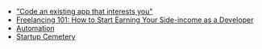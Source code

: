* ["Code an existing app that interests you"](https://www.freecodecamp.org/news/the-secret-to-unlimited-project-ideas)
* [Freelancing 101: How to Start Earning Your Side-income as a Developer](https://www.freecodecamp.org/news/freelancing-101)
* [Automation](https://medium.com/@chrisbuetti/how-i-eat-for-free-in-nyc-using-python-automation-artificial-intelligence-and-instagram-a5ed8a1e2a10)
* [Startup Cemetery](https://www.failory.com/cemetery)
